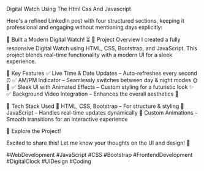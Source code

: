 Digital Watch Using The Html Css And Javascript

Here's a refined LinkedIn post with four structured sections, keeping it professional and engaging without mentioning days explicitly:

🚀 Built a Modern Digital Watch! ⏳
🔹 Project Overview
I created a fully responsive Digital Watch using HTML, CSS, Bootstrap, and JavaScript. This project blends real-time functionality with a modern UI for a sleek experience.

🔹 Key Features
✅ Live Time & Date Updates – Auto-refreshes every second ⏰
✅ AM/PM Indicator – Seamlessly switches between day & night modes 🌞🌙
✅ Sleek UI with Animated Effects – Custom styling for a futuristic look ✨
✅ Background Video Integration – Enhances the overall aesthetics 🎥

🔹 Tech Stack Used
🔸 HTML, CSS, Bootstrap – For structure & styling
🔸 JavaScript – Handles real-time updates dynamically
🔸 Custom Animations – Smooth transitions for an interactive experience

🔹 Explore the Project!

Excited to share this! Let me know your thoughts on the UI and design! 🚀

#WebDevelopment #JavaScript #CSS #Bootstrap #FrontendDevelopment #DigitalClock #UIDesign #Coding

